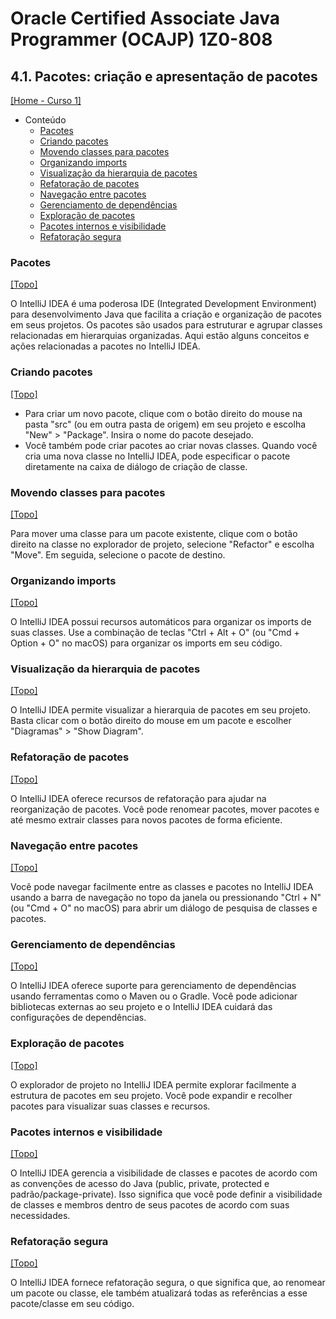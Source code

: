 # Oracle Certified Associate Java Programmer (OCAJP) 1Z0-808

## 4.1. Pacotes: criação e apresentação de pacotes
[[Home - Curso 1]](../../README.md#curso-1)<br />

- Conteúdo
  - [Pacotes](#pacotes)
  - [Criando pacotes](#criando-pacotes)
  - [Movendo classes para pacotes](#movendo-classes-para-pacotes)
  - [Organizando imports](#organizando-imports)
  - [Visualização da hierarquia de pacotes](#visualização-da-hierarquia-de-pacotes)
  - [Refatoração de pacotes](#refatoração-de-pacotes)
  - [Navegação entre pacotes](#navegação-entre-pacotes)
  - [Gerenciamento de dependências](#gerenciamento-de-dependências)
  - [Exploração de pacotes](#exploração-de-pacotes)
  - [Pacotes internos e visibilidade](#pacotes-internos-e-visibilidade)
  - [Refatoração segura](#refatoração-segura)

### Pacotes
[[Topo]](#)<br />

O IntelliJ IDEA é uma poderosa IDE (Integrated Development Environment) para desenvolvimento Java que facilita a criação e organização de pacotes em seus projetos. Os pacotes são usados para estruturar e agrupar classes relacionadas em hierarquias organizadas. Aqui estão alguns conceitos e ações relacionadas a pacotes no IntelliJ IDEA.

### Criando pacotes
[[Topo]](#)<br />

- Para criar um novo pacote, clique com o botão direito do mouse na pasta "src" (ou em outra pasta de origem) em seu projeto e escolha "New" > "Package". Insira o nome do pacote desejado.
- Você também pode criar pacotes ao criar novas classes. Quando você cria uma nova classe no IntelliJ IDEA, pode especificar o pacote diretamente na caixa de diálogo de criação de classe.

### Movendo classes para pacotes
[[Topo]](#)<br />

Para mover uma classe para um pacote existente, clique com o botão direito na classe no explorador de projeto, selecione "Refactor" e escolha "Move". Em seguida, selecione o pacote de destino.

### Organizando imports
[[Topo]](#)<br />

O IntelliJ IDEA possui recursos automáticos para organizar os imports de suas classes. Use a combinação de teclas "Ctrl + Alt + O" (ou "Cmd + Option + O" no macOS) para organizar os imports em seu código.

### Visualização da hierarquia de pacotes
[[Topo]](#)<br />

O IntelliJ IDEA permite visualizar a hierarquia de pacotes em seu projeto. Basta clicar com o botão direito do mouse em um pacote e escolher "Diagramas" > "Show Diagram".

### Refatoração de pacotes
[[Topo]](#)<br />

O IntelliJ IDEA oferece recursos de refatoração para ajudar na reorganização de pacotes. Você pode renomear pacotes, mover pacotes e até mesmo extrair classes para novos pacotes de forma eficiente.

### Navegação entre pacotes
[[Topo]](#)<br />

Você pode navegar facilmente entre as classes e pacotes no IntelliJ IDEA usando a barra de navegação no topo da janela ou pressionando "Ctrl + N" (ou "Cmd + O" no macOS) para abrir um diálogo de pesquisa de classes e pacotes.

### Gerenciamento de dependências
[[Topo]](#)<br />

O IntelliJ IDEA oferece suporte para gerenciamento de dependências usando ferramentas como o Maven ou o Gradle. Você pode adicionar bibliotecas externas ao seu projeto e o IntelliJ IDEA cuidará das configurações de dependências.

### Exploração de pacotes
[[Topo]](#)<br />

O explorador de projeto no IntelliJ IDEA permite explorar facilmente a estrutura de pacotes em seu projeto. Você pode expandir e recolher pacotes para visualizar suas classes e recursos.

### Pacotes internos e visibilidade
[[Topo]](#)<br />

O IntelliJ IDEA gerencia a visibilidade de classes e pacotes de acordo com as convenções de acesso do Java (public, private, protected e padrão/package-private). Isso significa que você pode definir a visibilidade de classes e membros dentro de seus pacotes de acordo com suas necessidades.

### Refatoração segura
[[Topo]](#)<br />

O IntelliJ IDEA fornece refatoração segura, o que significa que, ao renomear um pacote ou classe, ele também atualizará todas as referências a esse pacote/classe em seu código.
